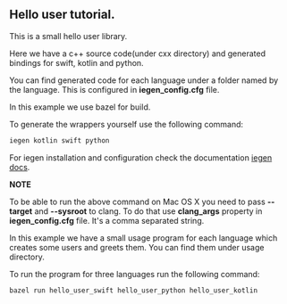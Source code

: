 ## Hello user tutorial.

This is a small hello user library.

Here we have a c++ source code(under cxx directory) and generated bindings for swift, kotlin and python.

You can find generated code for each language under a folder named by the language.
This is configured in **iegen_config.cfg** file.

In this example we use bazel for build.

To generate the wrappers yourself use the following command:
 ```bash
 iegen kotlin swift python
 ```

For iegen installation and configuration check the documentation [iegen docs](https://iegen.picsart.com).

**NOTE**

To be able to run the above command on Mac OS X you need to pass **--target** and **--sysroot** to clang.
To do that use **clang_args** property in **iegen_config.cfg** file. It's a comma separated string.

In this example we have a small usage program for each language which creates some users and greets them.
You can find them under usage directory.

To run the program for three languages run the following command:
 ```bash
 bazel run hello_user_swift hello_user_python hello_user_kotlin
 ```
